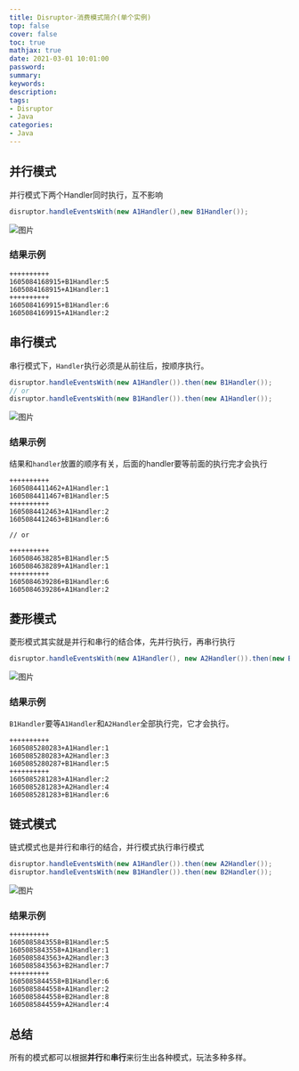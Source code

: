 ```yaml
---
title: Disruptor-消费模式简介(单个实例)
top: false
cover: false
toc: true
mathjax: true
date: 2021-03-01 10:01:00
password:
summary:
keywords:
description:
tags:
- Disruptor
- Java
categories:
- Java
---
```


## 并行模式

并行模式下两个Handler同时执行，互不影响

```java
disruptor.handleEventsWith(new A1Handler(),new B1Handler());
```

![图片](http://xhh.dengzii.com/blog/20201111164411.jpg)

### 结果示例

```shell
++++++++++
1605084168915+B1Handler:5
1605084168915+A1Handler:1
++++++++++
1605084169915+B1Handler:6
1605084169915+A1Handler:2
```

## 串行模式

串行模式下，`Handler`执行必须是从前往后，按顺序执行。

```java
disruptor.handleEventsWith(new A1Handler()).then(new B1Handler());
// or
disruptor.handleEventsWith(new B1Handler()).then(new A1Handler());
```

![图片](http://xhh.dengzii.com/blog/20201111164910.jpg)

### 结果示例

结果和`handler`放置的顺序有关，后面的handler要等前面的执行完才会执行

```shell
++++++++++
1605084411462+A1Handler:1
1605084411467+B1Handler:5
++++++++++
1605084412463+A1Handler:2
1605084412463+B1Handler:6

// or

++++++++++
1605084638285+B1Handler:5
1605084638289+A1Handler:1
++++++++++
1605084639286+B1Handler:6
1605084639286+A1Handler:2
```



## 菱形模式

菱形模式其实就是并行和串行的结合体，先并行执行，再串行执行

```java
disruptor.handleEventsWith(new A1Handler(), new A2Handler()).then(new B1Handler());
```

![图片](http://xhh.dengzii.com/blog/20201111165759.jpg)

### 结果示例

`B1Handler`要等`A1Handler`和`A2Handler`全部执行完，它才会执行。

```shell
++++++++++
1605085280283+A1Handler:1
1605085280283+A2Handler:3
1605085280287+B1Handler:5
++++++++++
1605085281283+A1Handler:2
1605085281283+A2Handler:4
1605085281283+B1Handler:6
```

## 链式模式

链式模式也是并行和串行的结合，并行模式执行串行模式

```java
disruptor.handleEventsWith(new A1Handler()).then(new A2Handler());
disruptor.handleEventsWith(new B1Handler()).then(new B2Handler());
```

![图片](http://xhh.dengzii.com/blog/20201111171009.jpg)

### 结果示例

```shell
++++++++++
1605085843558+B1Handler:5
1605085843558+A1Handler:1
1605085843563+A2Handler:3
1605085843563+B2Handler:7
++++++++++
1605085844558+B1Handler:6
1605085844558+A1Handler:2
1605085844558+B2Handler:8
1605085844559+A2Handler:4
```

## 总结

所有的模式都可以根据**并行**和**串行**来衍生出各种模式，玩法多种多样。